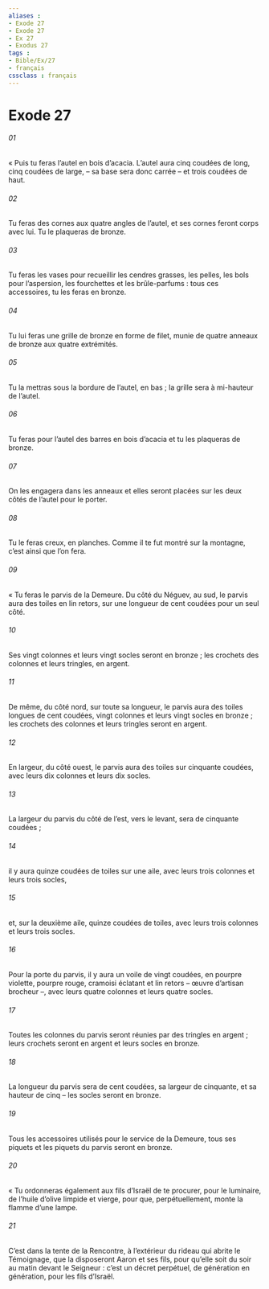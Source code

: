 ```yaml
---
aliases : 
- Exode 27
- Exode 27
- Ex 27
- Exodus 27
tags : 
- Bible/Ex/27
- français
cssclass : français
---
```


# Exode 27

###### 01
« Puis tu feras l’autel en bois d’acacia. L’autel aura cinq coudées de long, cinq coudées de large, – sa base sera donc carrée – et trois coudées de haut.
###### 02
Tu feras des cornes aux quatre angles de l’autel, et ses cornes feront corps avec lui. Tu le plaqueras de bronze.
###### 03
Tu feras les vases pour recueillir les cendres grasses, les pelles, les bols pour l’aspersion, les fourchettes et les brûle-parfums : tous ces accessoires, tu les feras en bronze.
###### 04
Tu lui feras une grille de bronze en forme de filet, munie de quatre anneaux de bronze aux quatre extrémités.
###### 05
Tu la mettras sous la bordure de l’autel, en bas ; la grille sera à mi-hauteur de l’autel.
###### 06
Tu feras pour l’autel des barres en bois d’acacia et tu les plaqueras de bronze.
###### 07
On les engagera dans les anneaux et elles seront placées sur les deux côtés de l’autel pour le porter.
###### 08
Tu le feras creux, en planches. Comme il te fut montré sur la montagne, c’est ainsi que l’on fera.
###### 09
« Tu feras le parvis de la Demeure. Du côté du Néguev, au sud, le parvis aura des toiles en lin retors, sur une longueur de cent coudées pour un seul côté.
###### 10
Ses vingt colonnes et leurs vingt socles seront en bronze ; les crochets des colonnes et leurs tringles, en argent.
###### 11
De même, du côté nord, sur toute sa longueur, le parvis aura des toiles longues de cent coudées, vingt colonnes et leurs vingt socles en bronze ; les crochets des colonnes et leurs tringles seront en argent.
###### 12
En largeur, du côté ouest, le parvis aura des toiles sur cinquante coudées, avec leurs dix colonnes et leurs dix socles.
###### 13
La largeur du parvis du côté de l’est, vers le levant, sera de cinquante coudées ;
###### 14
il y aura quinze coudées de toiles sur une aile, avec leurs trois colonnes et leurs trois socles,
###### 15
et, sur la deuxième aile, quinze coudées de toiles, avec leurs trois colonnes et leurs trois socles.
###### 16
Pour la porte du parvis, il y aura un voile de vingt coudées, en pourpre violette, pourpre rouge, cramoisi éclatant et lin retors – œuvre d’artisan brocheur –, avec leurs quatre colonnes et leurs quatre socles.
###### 17
Toutes les colonnes du parvis seront réunies par des tringles en argent ; leurs crochets seront en argent et leurs socles en bronze.
###### 18
La longueur du parvis sera de cent coudées, sa largeur de cinquante, et sa hauteur de cinq – les socles seront en bronze.
###### 19
Tous les accessoires utilisés pour le service de la Demeure, tous ses piquets et les piquets du parvis seront en bronze.
###### 20
« Tu ordonneras également aux fils d’Israël de te procurer, pour le luminaire, de l’huile d’olive limpide et vierge, pour que, perpétuellement, monte la flamme d’une lampe.
###### 21
C’est dans la tente de la Rencontre, à l’extérieur du rideau qui abrite le Témoignage, que la disposeront Aaron et ses fils, pour qu’elle soit du soir au matin devant le Seigneur : c’est un décret perpétuel, de génération en génération, pour les fils d’Israël.
